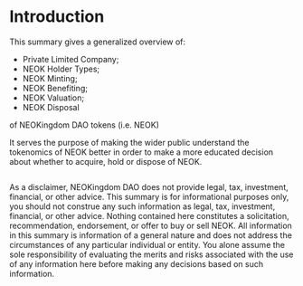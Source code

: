 # Introduction

This summary gives a generalized overview of: 

* Private Limited Company;
* NEOK Holder Types;
* NEOK Minting;
* NEOK Benefiting;
* NEOK Valuation;
* NEOK Disposal

of NEOKingdom DAO tokens (i.e. NEOK)

It serves the purpose of making the wider public understand the tokenomics of NEOK better in order to make a more educated decision about whether to acquire, hold or dispose of NEOK.&#x20;

<figure><img src="../.gitbook/assets/Token_diagram_1_21.03.2024-1.png" alt=""><figcaption></figcaption></figure>

As a disclaimer, NEOKingdom DAO does not provide legal, tax, investment, financial, or other advice. This summary is for informational purposes only, you should not construe any such information as legal, tax, investment, financial, or other advice. Nothing contained here constitutes a solicitation, recommendation, endorsement, or offer to buy or sell NEOK. All information in this summary is information of a general nature and does not address the circumstances of any particular individual or entity. You alone assume the sole responsibility of evaluating the merits and risks associated with the use of any information here before making any decisions based on such information.
